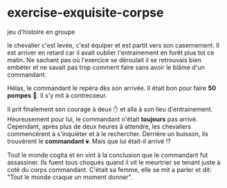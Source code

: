 # exercise-exquisite-corpse
jeu d'histoire en groupe

le chevalier c'est levée, c'est équiper et est partit vers son casernement.
Il est arriver en retard car il avait oublier l'entrainement en forêt plus tot ce matin.
Ne sachant pas où l'exercice se déroulait il se retrouvais bien embèter et ne savait pas trop comment faire sans avoir le blâme d'un commandant.

Hélas, le commandant le repéra dès son arrivée. Il était bon pour faire **50 pompes** :muscle:.
Il s'y mit à contrecoeur.

Il prit finalement son courage à deux :hand: et alla à son lieu d'entrainement. Heureusement pour lui, le commandant n'était __toujours__ pas arrivé.
Cependant, après plus de deux heures à attendre, les chevaliers commencèrent à s'inquiéter et à le rechercher.
Derrière un buisson, ils trouvèrent le **commandant :skull:**. Mais que lui était-il arrivé :interrobang:

Tout le monde cogita et en vint à la conclusion que le commandant fut assassiner. 
Ils fuent tous choqués quand il vit le meurtrier se tenant juste à coté du corps commandant.
C'était sa femme, elle se mit a parler et dit: "Tout le monde craque un moment donner".

